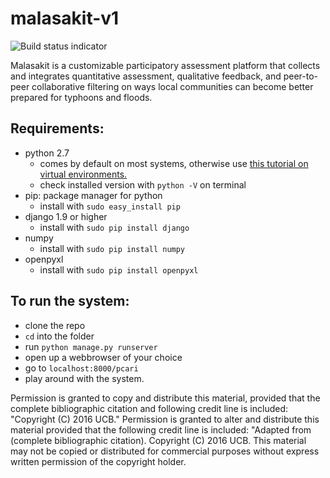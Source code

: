 # malasakit-v1

![Build status indicator](https://travis-ci.org/BerkeleyAutomation/malasakit-v1.svg?branch=master)

Malasakit is a customizable participatory assessment platform that collects and integrates quantitative assessment, qualitative feedback, and peer-to-peer collaborative filtering on ways local communities can become better prepared for typhoons and floods. 

## Requirements:

- python 2.7
  - comes by default on most systems, otherwise use [this tutorial on virtual environments.](http://justinmi.me/blog/2017/04/15/python-virtual-env)
  - check installed version with `python -V` on terminal
- pip: package manager for python
  - install with `sudo easy_install pip`
- django 1.9 or higher
  - install with `sudo pip install django`
- numpy
  - install with `sudo pip install numpy`
- openpyxl
  - install with `sudo pip install openpyxl`

## To run the system:
- clone the repo
- `cd` into the folder
- run `python manage.py runserver`
- open up a webbrowser of your choice
- go to `localhost:8000/pcari`
- play around with the system.


Permission is granted to copy and distribute this material, provided that the complete bibliographic citation and following credit line is included: "Copyright (C) 2016 UCB." Permission is granted to alter and distribute this material provided that the following credit line is included: "Adapted from (complete bibliographic 
citation). Copyright (C) 2016 UCB. This material may not be copied or distributed for commercial purposes without express written permission of the copyright holder.
